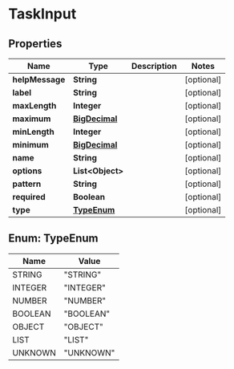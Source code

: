 
# TaskInput

## Properties
Name | Type | Description | Notes
------------ | ------------- | ------------- | -------------
**helpMessage** | **String** |  |  [optional]
**label** | **String** |  |  [optional]
**maxLength** | **Integer** |  |  [optional]
**maximum** | [**BigDecimal**](BigDecimal.md) |  |  [optional]
**minLength** | **Integer** |  |  [optional]
**minimum** | [**BigDecimal**](BigDecimal.md) |  |  [optional]
**name** | **String** |  |  [optional]
**options** | **List&lt;Object&gt;** |  |  [optional]
**pattern** | **String** |  |  [optional]
**required** | **Boolean** |  |  [optional]
**type** | [**TypeEnum**](#TypeEnum) |  |  [optional]


<a name="TypeEnum"></a>
## Enum: TypeEnum
Name | Value
---- | -----
STRING | &quot;STRING&quot;
INTEGER | &quot;INTEGER&quot;
NUMBER | &quot;NUMBER&quot;
BOOLEAN | &quot;BOOLEAN&quot;
OBJECT | &quot;OBJECT&quot;
LIST | &quot;LIST&quot;
UNKNOWN | &quot;UNKNOWN&quot;



